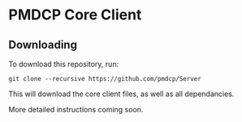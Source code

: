 # PMDCP Core Client

## Downloading

To download this repository, run:
```
git clone --recursive https://github.com/pmdcp/Server
```
This will download the core client files, as well as all dependancies.

More detailed instructions coming soon.
